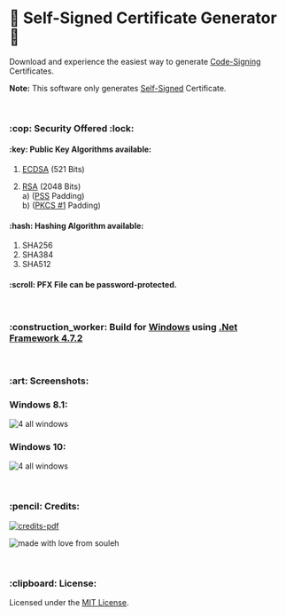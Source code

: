 # :rocket: Self-Signed Certificate Generator :microscope:

Download and experience the easiest way to generate <a href="https://en.wikipedia.org/wiki/Code_signing">Code-Signing</a> Certificates. 

<strong>Note:</strong> This software only generates <a href="https://en.wikipedia.org/wiki/Self-signed_certificate">Self-Signed</a> Certificate.

<br/>
<h3>:cop: Security Offered :lock:</h3>

<h4>:key: Public Key Algorithms available:</h4>

1) <a href="https://en.wikipedia.org/wiki/Elliptic-curve_cryptography">ECDSA</a> (521 Bits)

2) <a href="https://en.wikipedia.org/wiki/RSA_(cryptosystem)">RSA</a> (2048 Bits)<br/>
a) (<a href="https://en.wikipedia.org/wiki/Probabilistic_signature_scheme">PSS</a> Padding)<br/>
b) (<a href="https://en.wikipedia.org/wiki/PKCS_1">PKCS #1</a> Padding)

<h4>:hash: Hashing Algorithm available:</h4>

1) SHA256
2) SHA384
3) SHA512

<h4>:scroll: PFX File can be password-protected.</h4>
<br/>
<h3>:construction_worker: Build for <a href="https://www.microsoft.com/en-in/windows">Windows</a> using <a href="https://dotnet.microsoft.com/download/thank-you/net472">.Net Framework 4.7.2</a></h3>

<br/>
<h3>:art: Screenshots: </h3>

<h3>Windows 8.1:</h3>

![4 all windows](https://user-images.githubusercontent.com/39525716/51770830-098c6c80-210d-11e9-880d-210e88dd4f8d.png)

<h3>Windows 10:</h3>

![4 all windows](https://user-images.githubusercontent.com/39525716/51770860-2628a480-210d-11e9-9abf-40ce33876ee8.png)

<br/>
<h3>:pencil: Credits:</h3>

<a href="https://github.com/soulehshaikh99/self-signed-certificate-generator/blob/master/Credits.pdf">![credits-pdf](https://user-images.githubusercontent.com/39525716/51500353-a8eeee00-1df3-11e9-81f4-9b6821f617ff.png)</a>

![made with love from souleh](https://user-images.githubusercontent.com/39525716/51479571-a3be7e80-1db4-11e9-95ef-2f6ac0b43a3e.gif)

<br/>
<h3>:clipboard: License: </h3>
Licensed under the <a href="https://github.com/soulehshaikh99/self-signed-certificate-generator/blob/master/LICENSE">MIT License</a>.
